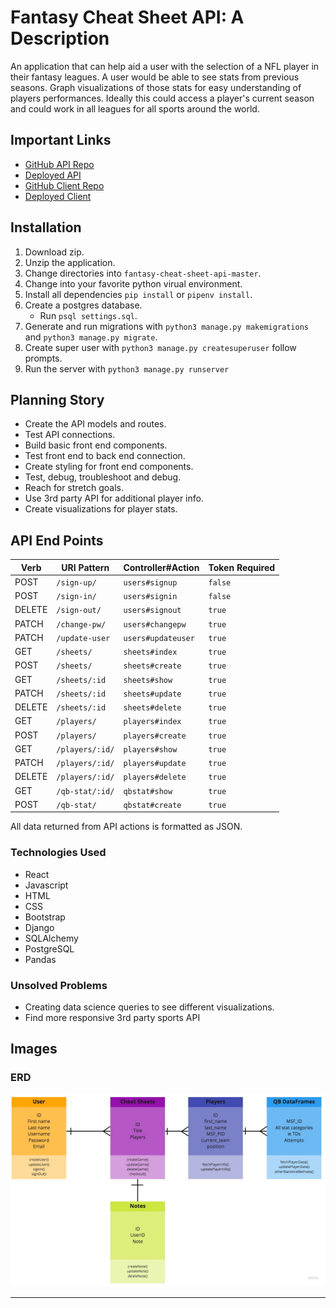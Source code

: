 # Fantasy Cheat Sheet API: A Description

An application that can help aid a user with the selection of a NFL player in their fantasy leagues. A user would be able to see stats from previous seasons.
Graph visualizations of those stats for easy understanding of players performances.  Ideally this could access a player's current season and could work in all leagues for all sports around the world.

## Important Links

- [GitHub API Repo](https://github.com/sebastian-chang/fantasy-cheat-sheet-api)
- [Deployed API](https://fantasy-backend-cheat-sheet.herokuapp.com/)
- [GitHub Client Repo](https://github.com/sebastian-chang/fantasy-cheat-sheet)
- [Deployed Client](https://sebastian-chang.github.io/fantasy-cheat-sheet/#/)

## Installation

1. Download zip.
2. Unzip the application.
3. Change directories into `fantasy-cheat-sheet-api-master`.
4. Change into your favorite python virual environment.
5. Install all dependencies `pip install` or `pipenv install`.
6. Create a postgres database.
    - Run `psql settings.sql`.
7. Generate and run migrations with `python3 manage.py makemigrations` and `python3 manage.py migrate`.
8. Create super user with `python3 manage.py createsuperuser` follow prompts.
9. Run the server with `python3 manage.py runserver`

## Planning Story

- Create the API models and routes.
- Test API connections.
- Build basic front end components.
- Test front end to back end connection.
- Create styling for front end components.
- Test, debug, troubleshoot and debug.
- Reach for stretch goals.
- Use 3rd party API for additional player info.
- Create visualizations for player stats.

## API End Points

| Verb   | URI Pattern            | Controller#Action           | Token Required  |
|--------|------------------------|-----------------------------|-----------------|
| POST   | `/sign-up/`            | `users#signup`              | `false`         |
| POST   | `/sign-in/`            | `users#signin`              | `false`         |
| DELETE | `/sign-out/`           | `users#signout`             | `true`          |
| PATCH  | `/change-pw/`          | `users#changepw`            | `true`          |
| PATCH  | `/update-user`         | `users#updateuser`          | `true`          |
| GET    | `/sheets/`             | `sheets#index`              | `true`          |
| POST   | `/sheets/`             | `sheets#create`             | `true`          |
| GET    | `/sheets/:id`          | `sheets#show`               | `true`          |
| PATCH  | `/sheets/:id`          | `sheets#update`             | `true`          |
| DELETE | `/sheets/:id`          | `sheets#delete`             | `true`          |
| GET    | `/players/`            | `players#index`             | `true`          |
| POST   | `/players/`            | `players#create`            | `true`          |
| GET    | `/players/:id/`        | `players#show`              | `true`          |
| PATCH  | `/players/:id/`        | `players#update`            | `true`          |
| DELETE | `/players/:id/`        | `players#delete`            | `true`          |
| GET    | `/qb-stat/:id/`        | `qbstat#show`               | `true`          |
| POST   | `/qb-stat/`            | `qbstat#create`             | `true`          |

All data returned from API actions is formatted as JSON.

### Technologies Used

- React
- Javascript
- HTML
- CSS
- Bootstrap
- Django
- SQLAlchemy
- PostgreSQL
- Pandas

### Unsolved Problems

- Creating data science queries to see different visualizations.
- Find more responsive 3rd party sports API

## Images

### ERD

![ERD](https://github.com/sebastian-chang/fantasy-cheat-sheet-api/blob/master/public/img/Capstone-ERD.jpg)

---
